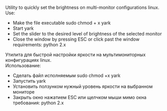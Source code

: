Utility to quickly set the brightness on multi-monitor configurations linux. 
Use:
* Make the file executable sudo chmod + x yark
* Start yark
* Set the slider to the desired level of brightness of the selected monitor
* Close the window by pressing ESC or click past the window
requirements: python 2.x


Утилита для быстрой настройки яркости на мультимониторных конфигурациях linux. </br>
Использование:
  * Сделать файл исполняемым sudo chmod +x yark
  * Запустить yark
  * Установить ползунком нужный уровень яркости на выбранном мониторе
  * Закрыть окно нажатием ESC или щелчком мыши мимо окна
требования: python 2.x
